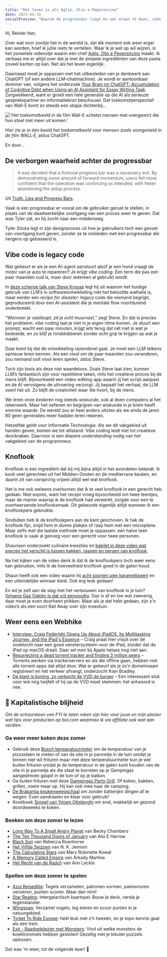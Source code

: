 ```yaml
---
title: "Het leven is als Aglio, Olio e Peperoncino"
date: 2025-06-20
socialPreview: "Waarom de progressbar liegt en wat eraan te doen, vibe code is legacy code en knoflook"
---
```


Hi, Reinier hier,

Over wat voor zooitje het in de wereld is, dat elk moment ook weer erger kan worden, hoef ik jullie niets te vertellen. Waar ik je wel op wil wijzen, is het zoveelste videootje waarin een chef [Aglio, Olio e Peperoncino](https://www.youtube.com/watch?v=U2MZbpI5kj0) maakt. Ik verbaas me er altijd over dat je met de simpele ingrediënten van deze pasta zoveel kanten op kan. Net als het leven eigenlijk.

Daarnaast moet je oppassen met het uitbesteden van je denkwerk aan ChatGPT (of een andere LLM-chatmachine). Je wordt er aantoonbaar dommer van, volgens het onderzoek [Your Brain on ChatGPT: Accumulation of Cognitive Debt when Using an AI Assistant for Essay Writing Task](https://www.media.mit.edu/publications/your-brain-on-chatgpt/). Zorgwekkend, want er groeit een hele generatie op die AI als serieuze gesprekspartner en informatiebron beschouwt. Dat toekomstperspectief van Wall-E komt zo steeds een stapje dichterbij…

!['Het toekomstbeeld in de film Wall-E schetst mensen met overgewict die hun stoel niet meer uit komen.'](/images/blog/mensentoekomst.jpg)

_Hier zie je in één beeld het toekomstbeeld voor mensen zoals voorgesteld in de film WALL·E_, aldus ChatGPT.

En door…

## De verborgen waarheid achter de progressbar

> It was decided that a fictional progress bar was a necessary evil. By demonstrating _some_ amount of forward momentum, users felt more confident that the operation was continuing as intended, with fewer abandoning the setup process.

Uit [Truth, Lies and Progress Bars](https://cloudfour.com/thinks/truth-lies-and-progress-bars/).

Vaak is een progressbar er vooral om de gebruiker gerust te stellen, in plaats van de daadwerkelijke voortgang van een proces weer te geven. Dat was Tyler zat, en hij zocht naar een middenweg.

Tyler Sticka legt in zijn designproces uit hoe je gebruikers tóch een gevoel van voortgang kunt geven, zonder ze te misleiden met een progressbar die nergens op gebaseerd is.

## Vibe code is legacy code

Wat gebeurt er als je een AI-agent aanstuurt alsof je een hond vraagt de motor van je auto te repareren? Je krijgt _vibe coding_. Een term die pas een paar maanden oud is, maar door iedereen al gebruikt wordt.

In [deze scherpe talk van Steve Krouse](https://www.youtube.com/watch?v=1WC8dxMC4Xw) legt hij uit waarom het huidige gebruik van LLM’s in softwareontwikkeling niet het beloofde walhalla is, maar eerder een _recipe for disaster_: legacy code die niemand begrijpt, geproduceerd door een AI-assistent die je mentale flow voortdurend onderbreekt.

_“Wanneer je vastloopt, zit je echt muurvast,”_ zegt Steve. En dat is precies het probleem: vibe coding laat je niet in je eigen ritme komen. Je stuurt een prompt, wacht een paar minuten, krijgt iets terug dat nét niet is wat je bedoelde, en zo blijf je ronddobberen zonder echt grip te krijgen op wat je maakt.

Daar komt bij dat de ontwikkeling razendsnel gaat. Je moet een LLM telkens opnieuw leren kennen. Als een viool om de paar maanden zou veranderen, zou niemand ooit viool leren spelen, aldus Steve.

Toch zijn tools als deze niet waardeloos. Zoals Steve laat zien, kunnen LLM’s fantastisch zijn voor repetitieve taken, _mits_ het creatieve proces bij de mens blijft. Bijvoorbeeld een video-editing-app waarin jij het script aanpast en de AI vervolgens de uitvoering verzorgt. Jij bepaalt het verhaal, de LLM voert het uit. Zo blijft de creativiteit waar die hoort, bij de mens.

We leren onze kinderen nog steeds wiskunde, ook al doen computers al het rekenwerk. Maar het oefenen en begrijpen van wiskunde in je brein heeft enorme waarde. De wereld zou er heel anders uitzien als we sinds de jaren 80 geen generaties meer hadden leren rekenen.

Hetzelfde geldt voor Informatie Technologie. Als we dit vakgebied uit handen geven, komen we tot stilstand. Vibe coding leidt niet tot creatieve doorbraken. Daarvoor is een diepere _understanding_ nodig van het vakgebied van de programmeur.

## Knoflook

Knoflook is een ingrediënt dat bij mij bijna altijd in het avondeten belandt. Ik kook veel gerechten uit het Midden-Oosten en de mediterrane keuken, en daarin zit van oorsprong vrijwel altijd wel wat knoflook.

Het is me ook weleens overkomen dat ik te veel knoflook in een gerecht heb gedaan. Niet expres, want het recept vroeg bijvoorbeeld om twee teentjes, maar de manier waarop ik de knoflook had verwerkt, zorgde voor een te overheersende knoflooksmaak. Dit gebeurde eigenlijk altijd wanneer ik een knoflookpers gebruikte.

Sindsdien heb ik de knoflookpers aan de kant geschoven. Ik hak de knoflook fijn, snijd hem in dunne plakjes of rasp hem met een microplane. Maar zelfs met die laatste methode moet je oppassen: een halve teen knoflook is vaak al genoeg voor een gerecht voor twee personen.

Shaunson onderzoekt culinaire kwesties en [bekijkt in deze video wat precies het verschil is tussen hakken, raspen en persen van knoflook](https://youtu.be/FD7bt3ErqKs?si=YobNzJpAJXpalrYF).

Na het kijken van de video denk ik dat ik de knoflookpers toch weer eens kan gebruiken, mits ik de hoeveelheid knoflook goed in de gaten houd.

Shaun heeft ook een video waarin hij [acht soorten uien karamelliseert](https://youtu.be/m9ha92Mj958?si=s7eqxSjq0ZTZzW_m) en een uiteindelijke winnaar kiest. Ook erg leuk gedaan!

En wil je zelf aan de slag met het verbouwen van knoflook in je tuin? [Volgens Gaz Oakley is dat vrij eenvoudig](https://www.youtube.com/watch?v=0dQ9a-5L9BI). Gaz is af en toe wat zweverig, daar moet je even doorheen prikken. Maar als je dat hebt gedaan, zijn z’n video’s als een soort Rail Away over zijn moestuin.

## Weer eens een Webhike

- [Interview: Craig Federighi Opens Up About iPadOS, Its Multitasking Journey, and the iPad's Essence](https://www.macstories.net/stories/interview-craig-federighi-opens-up-about-ipados-its-multitasking-journey-and-the-ipads-essence/) – Craig praat hier vrijuit over de zoektocht naar een goed venstersysteem voor de iPad, zonder dat de iPad op macOS draait. Daar wil men bij Apple helaas nog niet aan.
- [Resurrecting a dead torrent tracker and finding 3 million peers](https://kianbradley.com/2025/06/15/resurrecting-a-dead-tracker.html) – Torrents werken via trackerservers en als die offline gaan, hebben niet alle torrent-apps dat altijd door. Wat er gebeurt als je zo’n domeinnaam registreert en het verkeer afvangt, onderzocht Kian Bradley.
- [De klant is koning, zo verkocht de VVD de burger](https://www.bnnvara.nl/joop/artikelen/de-klant-is-koning-zo-verkocht-de-vvd-de-burger) – Een interessant stuk voor wie nóg twijfelt of hij op de VVD moet stemmen: het antwoord is nee.

## 🔮 Kapitalistische blijheid

_Om de schoorsteen van FYI te laten roken zijn hier voor jouw en mijn plezier wat tips voor producten op bol.com waarmee ik via affiliate ook wat aan verdien._


### Ga weer meer koken deze zomer

- Gebruik deze [Bosch temperatuurmeter](https://partner.bol.com/click/click?p=2&t=url&s=1066120&f=TXL&url=https%3A%2F%2Fwww.bol.com%2Fnl%2Fnl%2Fp%2Fbosch-universaltemp-warmtemeter-inclusief-batterijen%2F9300000150216432%2F&name=Bosch%20Home%20and%20Garden%20UniversalTemp%20Temperatuu...) om de temperatuur van je pizzasteen te meten of van de olie in je pannetje in de tuin omdat je binnen niet wil frituren maar met deze temperatuurmeter kun je wel buiten frituren omdat je de temperatuur in de gaten kunt houden van de olie in je pannetje als die staat te borrelen op je Gampingaz aangedreven gaspit in de tuin of op je balkon.
- Ga buiten frituren met deze [Gampingaz Party Grill](https://partner.bol.com/click/click?p=2&t=url&s=1066120&f=TXL&url=https%3A%2F%2Fwww.bol.com%2Fnl%2Fnl%2Fp%2Fcampingaz-party-grill-400-cv-camping-kooktoestel-1-pits-2000-watt%2F9200000073667681%2F&name=Campingaz%20Party%20Grill%20400%20CV%20Camping%20kooktoest...). Of koken, bakken, grillen, noem maar op. Hij kan ook mee naar de camping.
- [De Brabantia keukenweegschaal](https://partner.bol.com/click/click?p=2&t=url&s=1066118&f=TXL&url=https%3A%2F%2Fwww.bol.com%2Fnl%2Fp%2Fbrabantia-tasty-keukenweegschaal-digitaal-met-dynamo-dark-grey%2F9200000106249005%2F&name=Brabantia%20Keukenweegschaal) om zonder batterijen dingen af te wegen. Even aandraaien en klaar voor gebruik!
- Kookboek [Simpel van Yotam Ottolenghi](https://partner.bol.com/click/click?p=2&t=url&s=1066120&f=TXL&url=https%3A%2F%2Fwww.bol.com%2Fnl%2Fnl%2Fp%2Fsimpel%2F9200000091266387%2F&name=Simpel%2C%20Yotam%20Ottolenghi) om snel, makkelijk en gezond doordeweeks te koken.

### Boeken om deze zomer te lezen

- [Long Way To A Small Angry Planet](https://partner.bol.com/click/click?p=2&t=url&s=1066120&f=TXL&url=https%3A%2F%2Fwww.bol.com%2Fnl%2Fnl%2Ff%2Fthe-long-way-to-a-small-angry-planet%2F9200000034375959%2F&name=Long%20Way%20To%20A%20Small%20Angry%20Planet%2C%20Chambers%20Becky) van Becky Chambers
- [The Ten Thousand Doors of January](https://partner.bol.com/click/click?p=2&t=url&s=1066120&f=TXL&url=https%3A%2F%2Fwww.bol.com%2Fnl%2Fnl%2Ff%2Fthe-ten-thousand-doors-of-january%2F9200000104579255%2F&name=The%20Ten%20Thousand%20Doors%20of%20January%2C%20Alix%20E.%20Harrow) van Alix E Harrow
- [Black Sun](https://partner.bol.com/click/click?p=2&t=url&s=1066120&f=TXL&url=https%3A%2F%2Fwww.bol.com%2Fnl%2Fnl%2Ff%2Fblack-sun%2F9200000129860374%2F&name=Black%20Sun%2C%20Rebecca%20Roanhorse) van Rebecca Roanhorse
- [Het Vijfde Seizoen](https://partner.bol.com/click/click?p=2&t=url&s=1066120&f=TXL&url=https%3A%2F%2Fwww.bol.com%2Fnl%2Fnl%2Ff%2Fde-gebroken-aarde-1-het-vijfde-seizoen%2F9200000091371720%2F&name=De%20gebroken%20aarde%201%20-%20Het%20Vijfde%20Seizoen%2C%20N.K....) van N. K. Jemisin
- [The Calculating Stars](https://partner.bol.com/click/click?p=2&t=url&s=1066120&f=TXL&url=https%3A%2F%2Fwww.bol.com%2Fnl%2Fnl%2Ff%2Fthe-calculating-stars%2F9200000082133196%2F&name=The%20Calculating%20Stars%2C%20Mary%20Robinette%20Kowal) van Mary Robinette Kowal
- [A Memory Called Empire](https://partner.bol.com/click/click?p=2&t=url&s=1066120&f=TXL&url=https%3A%2F%2Fwww.bol.com%2Fnl%2Fnl%2Ff%2Fmemory-called-empire%2F9200000091494741%2F&name=Memory%20Called%20Empire%2C%20Arkady%20Martine) van Arkady Martine
- [Het Recht van de Radch](https://partner.bol.com/click/click?p=2&t=url&s=1066120&f=TXL&url=https%3A%2F%2Fwww.bol.com%2Fnl%2Fnl%2Fp%2Fradch-1-het-recht-van-de-radch%2F9300000023537382%2F&name=Radch%201%20-%20Het%20Recht%20van%20de%20Radch%2C%20Ann%20Leckie) van Ann Leckie

### Spellen om deze zomer te spelen

- [Azul Reiseditie](https://partner.bol.com/click/click?p=2&t=url&s=1066120&f=TXL&url=https%3A%2F%2Fwww.bol.com%2Fnl%2Fnl%2Fp%2Fazul-mini-nederlandstalig-bordspel%2F9300000152379804%2F&name=Azul%20-%20mini%20Nederlandstalig%20Bordspel): Tegels verzamelen, patronen vormen, paleismuren versieren, punten scoren. Maar dan mini!
- [Star Realms](https://partner.bol.com/click/click?p=2&t=url&s=1066120&f=TXL&url=https%3A%2F%2Fwww.bol.com%2Fnl%2Fnl%2Fp%2Fstar-realms-base-set-kaartspel%2F9200000039533934%2F&name=Star%20Realms%20Base%20Set%20Kaartspel): Intergalactisch kaartspel. Bouw je deck, versla je tegenstander.
- [Wingspan](https://partner.bol.com/click/click?p=2&t=url&s=1066120&f=TXL&url=https%3A%2F%2Fwww.bol.com%2Fnl%2Fnl%2Fp%2Fwingspan-bordspel%2F9200000104691586%2F&name=999%20Games%20-%20Wingspan%20-%20Bordspel%20-%20Prachtig%20vor...): Verzamel vogels, leg eieren en scoor punten in je natuurgebied.
- [Ticket To Ride Europe](https://partner.bol.com/click/click?p=2&t=url&s=1066120&f=TXL&url=https%3A%2F%2Fwww.bol.com%2Fnl%2Fp%2Fticket-to-ride-europe-bordspel%2F1004004006510342%2F&name=Ticket%20to%20Ride%20Europe%20-%20Bordspel): héél leuk met z’n tweeën, en je topo-kennis gaat als een trein.
- [Exit - Raadselplezier met Monsters](https://partner.bol.com/click/click?p=2&t=url&s=1066120&f=TXL&url=https%3A%2F%2Fwww.bol.com%2Fnl%2Fnl%2Fp%2Fexit-kids-raadselplezier-met-monsters-breinbreker%2F9300000180307553%2F&name=EXIT%20-%20KIDS%3A%20Raadselplezier): Vind uit welke monsters de koektrommels hebben gestolen! Gezellig met je kleuter puzzels oplossen.


Dat was ‘m weer, tot de volgende keer! 👋
